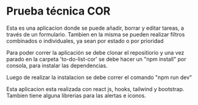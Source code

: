
# Prueba técnica COR

Esta es una aplicacion donde se puede añadir, borrar y editar tareas, a través de un formulario. Tambien en la misma se pueden realizar filtros combinados o individuales, ya sean por estado o por prioridad

Para poder correr la aplicación se debe clonar el repositiorio y una vez parado en la carpeta 'to-do-list-cor' se debe hacer un "npm install" por consola, para instalar las dependencias.

Luego de realizar la instalacion se debe correr el comando "npm run dev"

Esta aplicacion esta realizada con react js, hooks, tailwind y bootstrap. Tambien tiene alguna librerias para las alertas e iconos.

